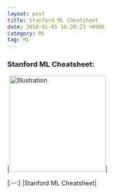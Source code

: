 ```yaml
---
layout: post
title: Stanford ML Cheatsheet
date: 2018-01-05 16:20:23 +0900
category: ML
tag: ML
---
```


### Stanford ML Cheatsheet:

|<a href="https://github.com/ShihabYasin/shihabyasin.github.io/blob/gh-pages/public/files/super-cheatsheet-machine-learning.pdf"><img src="https://github.com/ShihabYasin/shihabyasin.github.io/blob/gh-pages/public/img/22.png?raw=true?" alt="Illustration" width="220px"/></a>|


|:--:|
|Stanford ML Cheatsheet|
